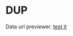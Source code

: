 # DUP
Data url previewer.
[test it](https://theunch0senone.github.io/DUP/js/?script=alert(%27yes%27))
